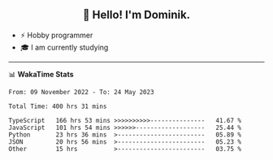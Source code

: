 <h2 align="center">👋 Hello! I'm Dominik.</h2>

- ⚡ Hobby programmer
- 🎓 I am currently studying

---
📊 **WakaTime Stats**
<!--START_SECTION:waka-->

```text
From: 09 November 2022 - To: 24 May 2023

Total Time: 400 hrs 31 mins

TypeScript   166 hrs 53 mins >>>>>>>>>>---------------   41.67 %
JavaScript   101 hrs 54 mins >>>>>>-------------------   25.44 %
Python       23 hrs 36 mins  >------------------------   05.89 %
JSON         20 hrs 56 mins  >------------------------   05.23 %
Other        15 hrs          >------------------------   03.75 %
```

<!--END_SECTION:waka-->
